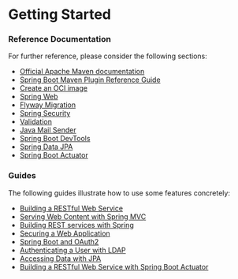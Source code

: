# Getting Started

### Reference Documentation

For further reference, please consider the following sections:

* [Official Apache Maven documentation](https://maven.apache.org/guides/index.html)
* [Spring Boot Maven Plugin Reference Guide](https://docs.spring.io/spring-boot/docs/2.5.4/maven-plugin/reference/html/)
* [Create an OCI image](https://docs.spring.io/spring-boot/docs/2.5.4/maven-plugin/reference/html/#build-image)
* [Spring Web](https://docs.spring.io/spring-boot/docs/2.5.4/reference/htmlsingle/#boot-features-developing-web-applications)
* [Flyway Migration](https://docs.spring.io/spring-boot/docs/2.5.4/reference/htmlsingle/#howto-execute-flyway-database-migrations-on-startup)
* [Spring Security](https://docs.spring.io/spring-boot/docs/2.5.4/reference/htmlsingle/#boot-features-security)
* [Validation](https://docs.spring.io/spring-boot/docs/2.5.4/reference/htmlsingle/#boot-features-validation)
* [Java Mail Sender](https://docs.spring.io/spring-boot/docs/2.5.4/reference/htmlsingle/#boot-features-email)
* [Spring Boot DevTools](https://docs.spring.io/spring-boot/docs/2.5.4/reference/htmlsingle/#using-boot-devtools)
* [Spring Data JPA](https://docs.spring.io/spring-boot/docs/2.5.4/reference/htmlsingle/#boot-features-jpa-and-spring-data)
* [Spring Boot Actuator](https://docs.spring.io/spring-boot/docs/2.5.4/reference/htmlsingle/#production-ready)

### Guides

The following guides illustrate how to use some features concretely:

* [Building a RESTful Web Service](https://spring.io/guides/gs/rest-service/)
* [Serving Web Content with Spring MVC](https://spring.io/guides/gs/serving-web-content/)
* [Building REST services with Spring](https://spring.io/guides/tutorials/bookmarks/)
* [Securing a Web Application](https://spring.io/guides/gs/securing-web/)
* [Spring Boot and OAuth2](https://spring.io/guides/tutorials/spring-boot-oauth2/)
* [Authenticating a User with LDAP](https://spring.io/guides/gs/authenticating-ldap/)
* [Accessing Data with JPA](https://spring.io/guides/gs/accessing-data-jpa/)
* [Building a RESTful Web Service with Spring Boot Actuator](https://spring.io/guides/gs/actuator-service/)

